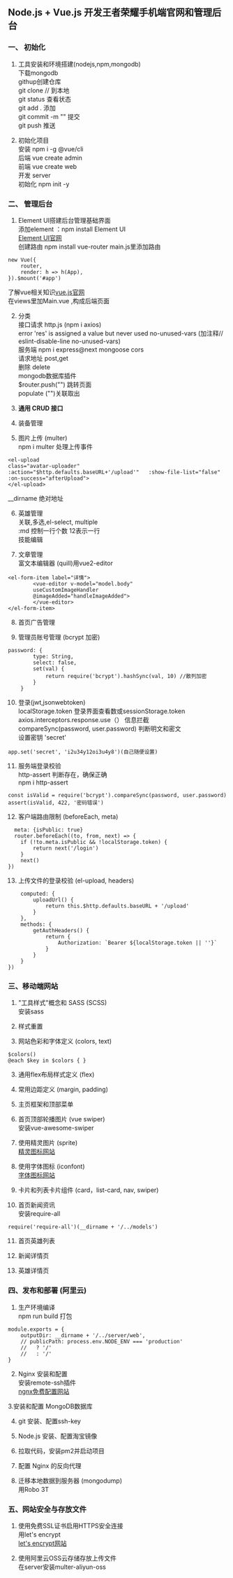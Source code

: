 ## Node.js + Vue.js 开发王者荣耀手机端官网和管理后台

### 一、 初始化

1. 工具安装和环境搭建(nodejs,npm,mongodb)  
下载mongodb   
githup创建仓库     
git clone // 到本地   
git status 查看状态     
git add . 添加       
git commit -m "" 提交     
git push 推送 

2. 初始化项目  
安装 npm i -g @vue/cli  
后端 vue create admin         
前端  vue create  web       
开发 server  
初始化 npm init -y   

### 二、 管理后台

1. Element UI搭建后台管理基础界面  
添加element ：npm install Element UI    
[Element UI官网](https://element.eleme.cn/)  
创建路由 npm install vue-router   main.js里添加路由  
```
new Vue({
    router,
    render: h => h(App),
}).$mount('#app') 
```  
了解vue相关知识[vue.js官网](https://vuejs.org/)  
在views里加Main.vue ,构成后端页面  

2. 分类  
接口请求 http.js (npm i axios)     
error  'res' is assigned a value but never used  no-unused-vars (加注释// eslint-disable-line no-unused-vars)  
服务端 npm i express@next mongoose cors  
请求地址 post,get  
删除 delete  
mongodb数据库插件  
$router.push("") 跳转页面  
populate ("")关联取出  

3. **通用 CRUD 接口**

4. 装备管理

5. 图片上传 (multer)    
npm i multer 处理上传事件  
```
<el-upload 
class="avatar-uploader"  
:action="$http.defaults.baseURL+'/upload'"   :show-file-list="false"  :on-success="afterUpload">
</el-upload>
```
__dirname  绝对地址  

6. 英雄管理  
关联,多选,el-select, multiple  
:md 控制一行个数 12表示一行  
技能编辑  

7.  文章管理  
富文本编辑器 (quill)用vue2-editor   
```
<el-form-item label="详情">
        <vue-editor v-model="model.body" 
        useCustomImageHandler 
        @imageAdded="handleImageAdded">
        </vue-editor>
</el-form-item>
```

8.  首页广告管理

9.  管理员账号管理 (bcrypt 加密)
```
password: {
        type: String,
        select: false,
        set(val) {
            return require('bcrypt').hashSync(val, 10) //散列加密
        }
    }
```

10.  登录(jwt,jsonwebtoken)  
localStorage.token 登录界面查看数或sessionStorage.token  
axios.interceptors.response.use（）  信息拦截  
compareSync(password, user.password) 判断明文和密文  
设置密钥 'secret'     
```
app.set('secret', 'i2u34y12oi3u4y8')(自己随便设置)
```

11. 服务端登录校验  
http-assert  判断存在，确保正确      
npm i http-assert   
```
const isValid = require('bcrypt').compareSync(password, user.password)
assert(isValid, 422, '密码错误')
 ```

12. 客户端路由限制 (beforeEach, meta)
```
  meta: {isPublic: true}
  router.beforeEach((to, from, next) => {
    if (!to.meta.isPublic && !localStorage.token) {
        return next('/login')
    }
    next()
})
```

13. 上传文件的登录校验 (el-upload, headers)
```Vue.mixin({
    computed: {
        uploadUrl() {
            return this.$http.defaults.baseURL + '/upload'
        }
    },
    methods: {
        getAuthHeaders() {
            return {
                Authorization: `Bearer ${localStorage.token || ''}`
            }
        }
    }
})
```

### 三、移动端网站

1. "工具样式"概念和 SASS (SCSS)  
安装sass

2. 样式重置

3. 网站色彩和字体定义 (colors, text)
 ```
$colors()
@each $key in $colors { }
```

3. 通用flex布局样式定义 (flex)

4. 常用边距定义 (margin, padding)
   
5. 主页框架和顶部菜单

6. 首页顶部轮播图片 (vue swiper)    
安装vue-awesome-swiper 

1. 使用精灵图片 (sprite)  
[精灵图标网站](spritecow.com)

8.  使用字体图标 (iconfont)  
[字体图标网站](https://www.iconfont.cn/)

9.  卡片和列表卡片组件 (card，list-card, nav, swiper)

10.  首页新闻资讯  
安装require-all  
```
require('require-all')(__dirname + '/../models')
```

11.   首页英雄列表

12.   新闻详情页

13.   英雄详情页

### 四、发布和部署 (阿里云)

1. 生产环境编译  
npm run build 打包  
```
module.exports = {
    outputDir: __dirname + '/../server/web',
    // publicPath: process.env.NODE_ENV === 'production'
    //   ? '/'
    //   : '/'
}
```

2. Nginx 安装和配置  
安装remote-ssh插件  
[ngnx免费配置网站]( https://www.digitalocean.com/community/tools/nginx#?)  

3.安装和配置 MongoDB数据库

4. git 安装、配置ssh-key

5. Node.js 安装、配置淘宝镜像

6. 拉取代码，安装pm2并启动项目

7. 配置 Nginx 的反向代理

8.  迁移本地数据到服务器 (mongodump)  
用Robo 3T  

### 五、网站安全与存放文件

1. 使用免费SSL证书启用HTTPS安全连接  
用let's encrypt  
[let's encrypt网站](https://letsencrypt.org/) 

2. 使用阿里云OSS云存储存放上传文件  
在server安装multer-aliyun-oss  
